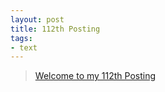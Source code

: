 ```yaml
---
layout: post
title: 112th Posting
tags: 
- text
---
```


> [Welcome to my 112th Posting](https://janghan-kor.tistory.com/552)
